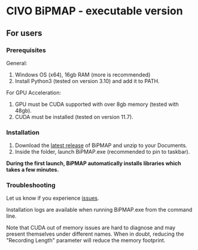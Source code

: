 # CIVO BiPMAP - executable version
## For users
### Prerequisites 
General:
1. Windows OS (x64), 16gb RAM (more is recommended)
3. Install Python3 (tested on version 3.10) and add it to PATH.

For GPU Acceleration:
1. GPU must be CUDA supported with over 8gb memory (tested with 48gb).
2. CUDA must be installed (tested on version 11.7).
### Installation
1. Download the [latest release](https://github.com/CIVO-BiPMAP/executable/releases) of BiPMAP and unzip to your Documents.
4. Inside the folder, launch BiPMAP.exe (recommended to pin to taskbar).

**During the first launch, BiPMAP automatically installs libraries which takes a few minutes.**

### Troubleshooting
Let us know if you experience [issues](https://github.com/CIVO-BiPMAP/executable/issues).

Installation logs are available when running BiPMAP.exe from the command line.

Note that CUDA out of memory issues are hard to diagnose and may present themselves under different names. When in doubt, reducing the "Recording Length" parameter will reduce the memory footprint.
